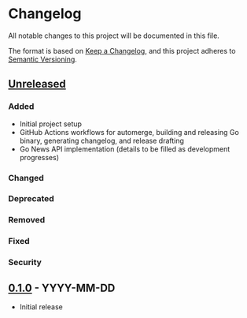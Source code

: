 # Changelog

All notable changes to this project will be documented in this file.

The format is based on [Keep a Changelog](https://keepachangelog.com/en/1.0.0/),
and this project adheres to [Semantic Versioning](https://semver.org/spec/v2.0.0.html).

## [Unreleased]

### Added
- Initial project setup
- GitHub Actions workflows for automerge, building and releasing Go binary, generating changelog, and release drafting
- Go News API implementation (details to be filled as development progresses)

### Changed

### Deprecated

### Removed

### Fixed

### Security

## [0.1.0] - YYYY-MM-DD

- Initial release

[Unreleased]: https://github.com/username/repo/compare/v0.1.0...HEAD
[0.1.0]: https://github.com/username/repo/releases/tag/v0.1.0
